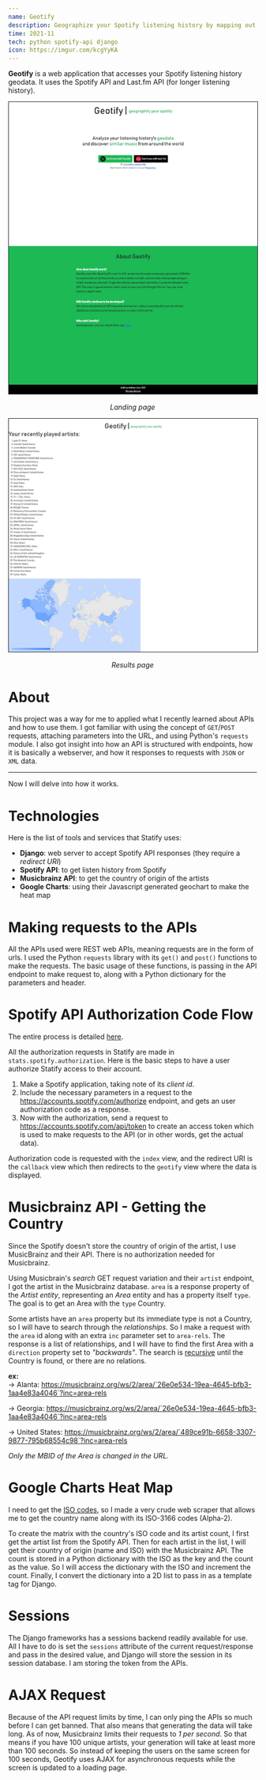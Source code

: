 ```yaml
---
name: Geotify
description: Geographize your Spotify listening history by mapping out country of origin
time: 2021-11
tech: python spotify-api django
icon: https://imgur.com/kcgYyKA
---
```


**Geotify** is a web application that accesses your Spotify listening history geodata. It uses the Spotify API and Last.fm API (for longer listening history).

<img style="border: 1px solid;" src="/assets/images/statify-landing.jpeg"> 
<p style="text-align:center; font-style:italic;">Landing page</p>

<img style="border: 1px solid;" src="/assets/images/statify-results.jpeg">
<p style="text-align:center; font-style:italic;">Results page</p>

# About

This project was a way for me to applied what I recently learned about APIs and how to use them. I got familiar with using the concept of `GET`/`POST` requests, attaching parameters into the URL, and using Python's `requests` module. I also got insight into how an API is structured with endpoints, how it is basically a webserver, and how it responses to requests with `JSON` or `XML` data.

---

Now I will delve into how it works.

# Technologies

Here is the list of tools and services that Statify uses:

- **Django**: web server to accept Spotify API responses (they require a *redirect URI*)
- **Spotify API**: to get listen history from Spotify
- **Musicbrainz API**: to get the country of origin of the artists
- **Google Charts**: using their Javascript generated geochart to make the heat map

# Making requests to the APIs

All the APIs used were REST web APIs, meaning requests are in the form of urls. I used the Python `requests` library with its `get()` and `post()` functions to make the requests. The basic usage of these functions, is passing in the API endpoint to make request to, along with a Python dictionary for the parameters and header.

# Spotify API Authorization Code Flow

The entire process is detailed [here](https://developer.spotify.com/documentation/general/guides/authorization/code-flow/).

All the authorization requests in Statify are made in `stats.spotify.authorization`. Here is the basic steps to have a user authorize Statify access to their account.

1. Make a Spotify application, taking note of its *client id*.
2. Include the necessary parameters in a request to the https://accounts.spotify.com/authorize endpoint, and gets an user authorization code as a response.
3. Now with the authorization, send a request to https://accounts.spotify.com/api/token to create an access token which is used to make requests to the API (or in other words, get the actual data).

Authorization code is requested with the `index` view, and the redirect URI is the `callback` view which then redirects to the `geotify` view where the data is displayed.

# Musicbrainz API - Getting the Country

Since the Spotify doesn't store the country of origin of the artist, I use MusicBrainz and their API. There is no authorization needed for Musicbrainz.

Using Musicbrain's *search* GET request variation and their `artist` endpoint, I got the artist in the Musicbrainz database. `area` is a response property of the *Artist entity*, representing an *Area* entity and has a property itself `type`. The goal is to get an Area with the `type`  Country.

Some artists have an `area` property but its immediate type is not a Country, so I will have to search through the *relationships*. So I make a request with the `area` id along with an extra `inc` parameter set to `area-rels`. The response is a list of relationships, and I will have to find the first Area with a `direction` property set to *"backwards"*. The search is [recursive](https://community.metabrainz.org/t/python-api-country-of-origin-for-artists/491476) until the Country is found, or there are no relations. 

**ex:**   
-> Alanta: https://musicbrainz.org/ws/2/area/`26e0e534-19ea-4645-bfb3-1aa4e83a4046`?inc=area-rels

-> Georgia: https://musicbrainz.org/ws/2/area/`26e0e534-19ea-4645-bfb3-1aa4e83a4046`?inc=area-rels

-> United States: https://musicbrainz.org/ws/2/area/`489ce91b-6658-3307-9877-795b68554c98`?inc=area-rels

*Only the MBID of the Area is changed in the URL.*

# Google Charts Heat Map

I need to get the [ISO codes](https://www.iban.com/country-codes), so I made a very crude web scraper that allows me to get the country name along with its ISO-3166 codes (Alpha-2).   

To create the matrix with the country's ISO code and its artist count, I first get the artist list from the Spotify API. Then for each artist in the list, I will get their country of origin (name and ISO) with the Musicbrainz API. The count is stored in a Python dictionary with the ISO as the key and the count as the value. So I will access the dictionary with the ISO and increment the count. Finally, I convert the dictionary into a 2D list to pass in as a template tag for Django.

# Sessions

The Django frameworks has a sessions backend readily available for use. All I have to do is set the `sessions` attribute of the current request/response and pass in the desired value, and Django will store the session in its session database. I am storing the token from the APIs.

# AJAX Request

Because of the API request limits by time, I can only ping the APIs so much before I can get banned. That also means that generating the data will take long. As of now, Musicbrainz limits their requests to *1 per second*. So that means if you have 100 unique artists, your generation will take at least more than 100 seconds. So instead of keeping the users on the same screen for 100 seconds, Geotify uses AJAX for asynchronous requests while the screen is updated to a loading page.